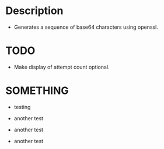 # Description
- Generates a sequence of base64 characters using openssl.

# TODO
- Make display of attempt count optional.

# SOMETHING
- testing
- another test
- another test

- another test
